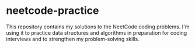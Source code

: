# neetcode-practice
This repository contains my solutions to the NeetCode coding problems. I'm using it to practice data structures and algorithms in preparation for coding interviews and to strengthen my problem-solving skills.
